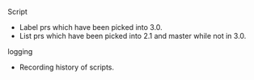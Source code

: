 Script

- Label prs which have been picked into 3.0.
- List prs which have been picked into 2.1 and master while not in 3.0.

logging

- Recording history of scripts.
